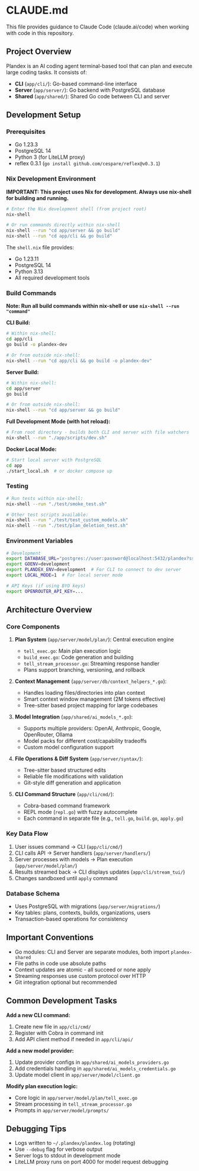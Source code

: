 # CLAUDE.md

This file provides guidance to Claude Code (claude.ai/code) when working with code in this repository.

## Project Overview

Plandex is an AI coding agent terminal-based tool that can plan and execute large coding tasks. It consists of:
- **CLI** (`app/cli/`): Go-based command-line interface
- **Server** (`app/server/`): Go backend with PostgreSQL database
- **Shared** (`app/shared/`): Shared Go code between CLI and server

## Development Setup

### Prerequisites
- Go 1.23.3
- PostgreSQL 14
- Python 3 (for LiteLLM proxy)
- reflex 0.3.1 (`go install github.com/cespare/reflex@v0.3.1`)

### Nix Development Environment

**IMPORTANT: This project uses Nix for development. Always use nix-shell for building and running.**

```bash
# Enter the Nix development shell (from project root)
nix-shell

# Or run commands directly within nix-shell
nix-shell --run "cd app/server && go build"
nix-shell --run "cd app/cli && go build"
```

The `shell.nix` file provides:
- Go 1.23.11
- PostgreSQL 14
- Python 3.13
- All required development tools

### Build Commands

**Note: Run all build commands within nix-shell or use `nix-shell --run "command"`**

**CLI Build:**
```bash
# Within nix-shell:
cd app/cli
go build -o plandex-dev

# Or from outside nix-shell:
nix-shell --run "cd app/cli && go build -o plandex-dev"
```

**Server Build:**
```bash
# Within nix-shell:
cd app/server
go build

# Or from outside nix-shell:
nix-shell --run "cd app/server && go build"
```

**Full Development Mode (with hot reload):**
```bash
# From root directory - builds both CLI and server with file watchers
nix-shell --run "./app/scripts/dev.sh"
```

**Docker Local Mode:**
```bash
# Start local server with PostgreSQL
cd app
./start_local.sh  # or docker compose up
```

### Testing
```bash
# Run tests within nix-shell:
nix-shell --run "./test/smoke_test.sh"

# Other test scripts available:
nix-shell --run "./test/test_custom_models.sh"
nix-shell --run "./test/plan_deletion_test.sh"
```

### Environment Variables
```bash
# Development
export DATABASE_URL="postgres://user:password@localhost:5432/plandex?sslmode=disable"
export GOENV=development
export PLANDEX_ENV=development  # For CLI to connect to dev server
export LOCAL_MODE=1  # For local server mode

# API Keys (if using BYO keys)
export OPENROUTER_API_KEY=...
```

## Architecture Overview

### Core Components

1. **Plan System** (`app/server/model/plan/`): Central execution engine
   - `tell_exec.go`: Main plan execution logic
   - `build_exec.go`: Code generation and building
   - `tell_stream_processor.go`: Streaming response handler
   - Plans support branching, versioning, and rollback

2. **Context Management** (`app/server/db/context_helpers_*.go`): 
   - Handles loading files/directories into plan context
   - Smart context window management (2M tokens effective)
   - Tree-sitter based project mapping for large codebases

3. **Model Integration** (`app/shared/ai_models_*.go`):
   - Supports multiple providers: OpenAI, Anthropic, Google, OpenRouter, Ollama
   - Model packs for different cost/capability tradeoffs
   - Custom model configuration support

4. **File Operations & Diff System** (`app/server/syntax/`):
   - Tree-sitter based structured edits
   - Reliable file modifications with validation
   - Git-style diff generation and application

5. **CLI Command Structure** (`app/cli/cmd/`):
   - Cobra-based command framework
   - REPL mode (`repl.go`) with fuzzy autocomplete
   - Each command in separate file (e.g., `tell.go`, `build.go`, `apply.go`)

### Key Data Flow

1. User issues command → CLI (`app/cli/cmd/`)
2. CLI calls API → Server handlers (`app/server/handlers/`)
3. Server processes with models → Plan execution (`app/server/model/plan/`)
4. Results streamed back → CLI displays updates (`app/cli/stream_tui/`)
5. Changes sandboxed until `apply` command

### Database Schema
- Uses PostgreSQL with migrations (`app/server/migrations/`)
- Key tables: plans, contexts, builds, organizations, users
- Transaction-based operations for consistency

## Important Conventions

- Go modules: CLI and Server are separate modules, both import `plandex-shared`
- File paths in code use absolute paths
- Context updates are atomic - all succeed or none apply
- Streaming responses use custom protocol over HTTP
- Git integration optional but recommended

## Common Development Tasks

**Add a new CLI command:**
1. Create new file in `app/cli/cmd/`
2. Register with Cobra in command init
3. Add API client method if needed in `app/cli/api/`

**Add a new model provider:**
1. Update provider configs in `app/shared/ai_models_providers.go`
2. Add credentials handling in `app/shared/ai_models_credentials.go`
3. Update model client in `app/server/model/client.go`

**Modify plan execution logic:**
- Core logic in `app/server/model/plan/tell_exec.go`
- Stream processing in `tell_stream_processor.go`
- Prompts in `app/server/model/prompts/`

## Debugging Tips

- Logs written to `~/.plandex/plandex.log` (rotating)
- Use `--debug` flag for verbose output
- Server logs to stdout in development mode
- LiteLLM proxy runs on port 4000 for model request debugging